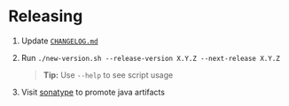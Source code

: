 # Releasing

1. Update [`CHANGELOG.md`](CHANGELOG.md)
2. Run `./new-version.sh --release-version X.Y.Z --next-release X.Y.Z`
         
   > **Tip:** Use `--help` to see script usage

3. Visit [sonatype](https://oss.sonatype.org) to promote java artifacts
